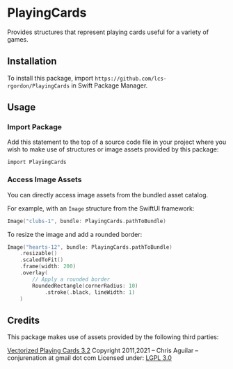 # PlayingCards

Provides structures that represent playing cards useful for a variety of games.

## Installation

To install this package, import `https://github.com/lcs-rgordon/PlayingCards` in Swift Package Manager.

## Usage

### Import Package

Add this statement to the top of a source code file in your project where you wish to make use of structures or image assets provided by this package:

`import PlayingCards` 

### Access Image Assets

You can directly access image assets from the bundled asset catalog.

For example, with an `Image` structure from the SwiftUI framework:

```swift
Image("clubs-1", bundle: PlayingCards.pathToBundle)
```

To resize the image and add a rounded border:

```swift
Image("hearts-12", bundle: PlayingCards.pathToBundle)
    .resizable()
    .scaledToFit()
    .frame(width: 200)
    .overlay(
        // Apply a rounded border
        RoundedRectangle(cornerRadius: 10)
            .stroke(.black, lineWidth: 1)
    )
```

## Credits

This package makes use of assets provided by the following third parties:

[Vectorized Playing Cards 3.2](https://totalnonsense.com/open-source-vector-playing-cards/)
Copyright 2011,2021 – Chris Aguilar – conjurenation at gmail dot com
Licensed under: [LGPL 3.0](https://www.gnu.org/licenses/lgpl-3.0.html)
